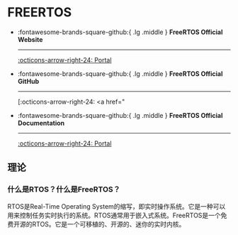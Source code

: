 # FREERTOS

<div class="grid cards" markdown>

-   :fontawesome-brands-square-github:{ .lg .middle } __FreeRTOS Official Website__

    ---

    [:octicons-arrow-right-24: <a href="https://www.freertos.org/" target="_blank"> Portal </a>](#)

-   :fontawesome-brands-square-github:{ .lg .middle } __FreeRTOS Official GitHub__

    ---

    [:octicons-arrow-right-24: <a href="

-   :fontawesome-brands-square-github:{ .lg .middle } __FreeRTOS Official Documentation__

    ---

    [:octicons-arrow-right-24: <a href="https://www.freertos.org/Documentation/RTOS_book.html" target="_blank"> Portal </a>](#)

</div>

## 理论
### 什么是RTOS？什么是FreeRTOS？
RTOS是Real-Time Operating System的缩写，即实时操作系统。它是一种可以用来控制任务实时执行的系统。RTOS通常用于嵌入式系统。FreeRTOS是一个免费开源的RTOS。它是一个可移植的、开源的、迷你的实时内核。
